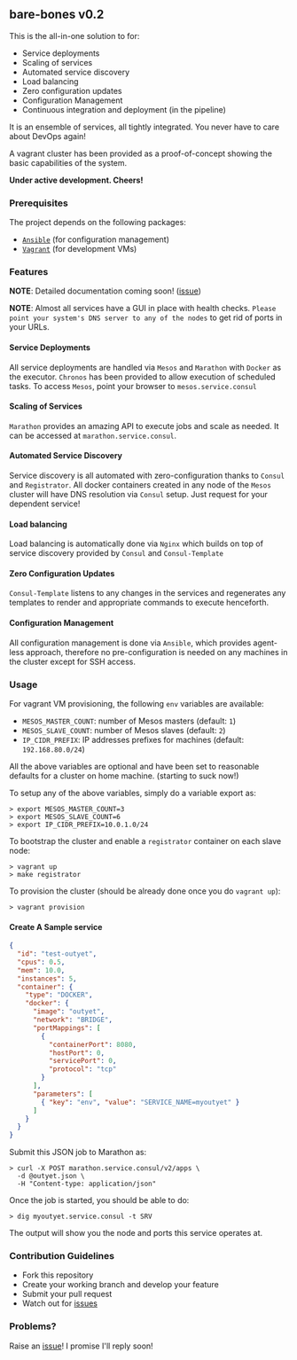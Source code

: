 ## bare-bones v0.2

This is the all-in-one solution to for:
* Service deployments
* Scaling of services
* Automated service discovery
* Load balancing
* Zero configuration updates
* Configuration Management
* Continuous integration and deployment (in the pipeline)

It is an ensemble of services, all tightly integrated. You never have to care
about DevOps again!

A vagrant cluster has been provided as a proof-of-concept showing the
basic capabilities of the system.

**Under active development. Cheers!**

### Prerequisites

The project depends on the following packages:

* [`Ansible`](http://www.ansible.com) (for configuration management)
* [`Vagrant`](http://www.vagrantup.com) (for development VMs)

### Features

**NOTE**: Detailed documentation coming soon!
([issue](https://github.com/activatedgeek/bare-bones/issues/7))

**NOTE**: Almost all services have a GUI in place with health checks. `Please
point your system's DNS server to any of the nodes` to get rid of ports in your
URLs.

#### Service Deployments
All service deployments are handled via `Mesos` and `Marathon` with
`Docker` as the executor. `Chronos` has been provided to allow execution
of scheduled tasks. To access `Mesos`, point your browser to `mesos.service.consul`

#### Scaling of Services
`Marathon` provides an amazing API to execute jobs and scale as needed. It can
be accessed at `marathon.service.consul`.

#### Automated Service Discovery
Service discovery is all automated with zero-configuration thanks to
`Consul` and `Registrator`. All docker containers created in any node of the
`Mesos` cluster will have DNS resolution via `Consul` setup. Just request for
your dependent service!

#### Load balancing
Load balancing is automatically done via `Nginx` which builds on top of
service discovery provided by `Consul` and `Consul-Template`

#### Zero Configuration Updates
`Consul-Template` listens to any changes in the services and regenerates any
templates to render and appropriate commands to execute henceforth.

#### Configuration Management
All configuration management is done via `Ansible`, which provides agent-less
approach, therefore no pre-configuration is needed on any machines in the cluster
except for SSH access.

### Usage

For vagrant VM provisioning, the following `env` variables are available:
* `MESOS_MASTER_COUNT`: number of Mesos masters (default: `1`)
* `MESOS_SLAVE_COUNT`: number of Mesos slaves (default: `2`)
* `IP_CIDR_PREFIX`: IP addresses prefixes for machines (default: `192.168.80.0/24`)

All the above variables are optional and have been set to reasonable defaults
for a cluster on home machine. (starting to suck now!)

To setup any of the above variables, simply do a variable export as:
```
> export MESOS_MASTER_COUNT=3
> export MESOS_SLAVE_COUNT=6
> export IP_CIDR_PREFIX=10.0.1.0/24
```

To bootstrap the cluster and enable a `registrator` container on each slave node:
```
> vagrant up
> make registrator
```

To provision the cluster (should be already done once you do `vagrant up`):
```
> vagrant provision
```

#### Create A Sample service
```json
{
  "id": "test-outyet",
  "cpus": 0.5,
  "mem": 10.0,
  "instances": 5,
  "container": {
    "type": "DOCKER",
    "docker": {
      "image": "outyet",
      "network": "BRIDGE",
      "portMappings": [
        {
          "containerPort": 8080,
          "hostPort": 0,
          "servicePort": 0,
          "protocol": "tcp"
        }
      ],
      "parameters": [
        { "key": "env", "value": "SERVICE_NAME=myoutyet" }
      ]
    }
  }
}
```

Submit this JSON job to Marathon as:
```
> curl -X POST marathon.service.consul/v2/apps \
  -d @outyet.json \
  -H "Content-type: application/json"
```

Once the job is started, you should be able to do:
```
> dig myoutyet.service.consul -t SRV
```
The output will show you the node and ports this service operates at.

### Contribution Guidelines

* Fork this repository
* Create your working branch and develop your feature
* Submit your pull request
* Watch out for [issues](https://github.com/activatedgeek/bare-bones/issues)

### Problems?
Raise an [issue](https://github.com/activatedgeek/bare-bones/issues/new)!
I promise I'll reply soon!
